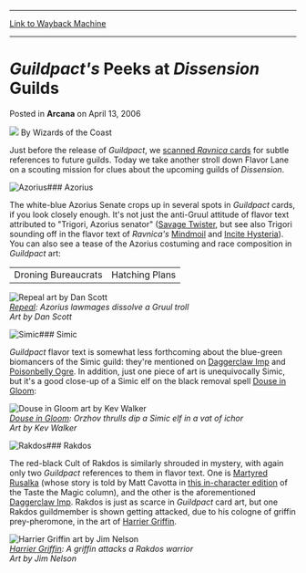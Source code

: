 
---
[Link to Wayback Machine](https://web.archive.org/web/20211127120054/https://magic.wizards.com/en/articles/archive/arcana/guildpacts-peeks-dissension-guilds-2006-04-13)

[_metadata_:author]:- "Wizards of the Coast"
[_metadata_:description]:- "Just before the release of Guildpact, we scanned Ravnica cards for subtle references to future guilds. Today we take another stroll down Flavor Lane on a scouting mission for clues about the upcoming guilds of Dissension. AzoriusThe white-blue Azorius Senate crops up in several spots in Guildpact cards, if you look closely enough. It's not just the anti-Gruul attitude of"
[_metadata_:generator]:- "Drupal 7 (http://drupal.org)"
[_metadata_:node]:- "702961"
[_metadata_:publish_date]:- "2006-04-13"
[_metadata_:source]:- "div-main-content"
[_metadata_:title]:- "Guildpact's Peeks at Dissension Guilds"
[_metadata_:wayback_capture_timestamp]:- "2021-11-27 12:00:54"
[_metadata_:wayback_raw_url]:- "https://web.archive.org/web/20211127120054id_/https://magic.wizards.com/en/articles/archive/arcana/guildpacts-peeks-dissension-guilds-2006-04-13"
[_metadata_:wayback_url]:- "https://magic.wizards.com/en/articles/archive/arcana/guildpacts-peeks-dissension-guilds-2006-04-13"
---


*Guildpact's* Peeks at *Dissension* Guilds
==========================================



 Posted in **Arcana**
 on April 13, 2006 






![](https://media.magic.wizards.com/styles/auth_small/public/images/person/wizards_author.jpg)
By Wizards of the Coast












Just before the release of *Guildpact*, we [scanned *Ravnica* cards](/en/articles/archive/evidence-other-guilds-2005-11-15) for subtle references to future guilds. Today we take another stroll down Flavor Lane on a scouting mission for clues about the upcoming guilds of *Dissension*. 

![Azorius](https://media.magic.wizards.com/image_legacy_migration/magic/images/mtgcom/arcana1000/1056_AzoriusCrest.jpg)### Azorius

The white-blue Azorius Senate crops up in several spots in *Guildpact* cards, if you look closely enough. It's not just the anti-Gruul attitude of flavor text attributed to "Trigori, Azorius senator" ([Savage Twister](https://gatherer.wizards.com/Pages/Card/Details.aspx?name=Savage+Twister), but see also Trigori sounding off in the flavor text of *Ravnica's* 
[Mindmoil](https://gatherer.wizards.com/Pages/Card/Details.aspx?name=Mindmoil) and [Incite Hysteria](https://gatherer.wizards.com/Pages/Card/Details.aspx?name=Incite+Hysteria)). You can also see a tease of the Azorius costuming and race composition in *Guildpact* art: 






|  |  |
| --- | --- |
| Droning Bureaucrats | Hatching Plans |

![Repeal art by Dan Scott](https://media.magic.wizards.com/image_legacy_migration/magic/images/mtgcom/arcana1000/1056_Repeal.jpg)  
*[Repeal](https://gatherer.wizards.com/Pages/Card/Details.aspx?name=Repeal): Azorius lawmages dissolve a Gruul troll  
Art by Dan Scott*

![Simic](https://media.magic.wizards.com/image_legacy_migration/magic/images/mtgcom/arcana1000/1056_SimicCrest.jpg)### Simic

*Guildpact* flavor text is somewhat less forthcoming about the blue-green biomancers of the Simic guild: they're mentioned on [Daggerclaw Imp](https://gatherer.wizards.com/Pages/Card/Details.aspx?name=Daggerclaw+Imp) and [Poisonbelly Ogre](https://gatherer.wizards.com/Pages/Card/Details.aspx?name=Poisonbelly+Ogre). In addition, just one piece of art is unequivocally Simic, but it's a good close-up of a Simic elf on the black removal spell [Douse in Gloom](https://gatherer.wizards.com/Pages/Card/Details.aspx?name=Douse+in+Gloom): 

![Douse in Gloom art by Kev Walker](https://media.magic.wizards.com/image_legacy_migration/magic/images/mtgcom/arcana1000/1056_DouseinGloom.jpg)  
*[Douse in Gloom](https://gatherer.wizards.com/Pages/Card/Details.aspx?name=Douse+in+Gloom): Orzhov thrulls dip a Simic elf in a vat of ichor  
Art by Kev Walker*

![Rakdos](https://media.magic.wizards.com/image_legacy_migration/magic/images/mtgcom/arcana1000/1056_RakdosCrest.jpg)### Rakdos

The red-black Cult of Rakdos is similarly shrouded in mystery, with again only two *Guildpact* references to them in flavor text. One is [Martyred Rusalka](https://gatherer.wizards.com/Pages/Card/Details.aspx?name=Martyred+Rusalka) (whose story is told by Matt Cavotta in [this in-character edition](/en/articles/archive/precious-gold-2006-03-29) of the Taste the Magic column), and the other is the aforementioned [Daggerclaw Imp](https://gatherer.wizards.com/Pages/Card/Details.aspx?name=Daggerclaw+Imp). Rakdos is just as scarce in *Guildpact* card art, but one Rakdos guildmember is shown getting attacked, due to his cologne of griffin prey-pheromone, in the art of [Harrier Griffin](https://gatherer.wizards.com/Pages/Card/Details.aspx?name=Harrier+Griffin). 

![Harrier Griffin art by Jim Nelson](https://media.magic.wizards.com/image_legacy_migration/magic/images/mtgcom/arcana1000/1056_HarrierGriffin.jpg)  
*[Harrier Griffin](https://gatherer.wizards.com/Pages/Card/Details.aspx?name=Harrier+Griffin): A griffin attacks a Rakdos warrior  
Art by Jim Nelson*







